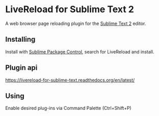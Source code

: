 LiveReload for Sublime Text 2
=========

A web browser page reloading plugin for the [Sublime Text 2](http://sublimetext.com "Sublime Text 2") editor. 

Installing
-----

Install with [Sublime Package Control](http://wbond.net/sublime_packages/package_control "Sublime Package Control"), search for LiveReload and install.


Plugin api
-----

https://livereload-for-sublime-text.readthedocs.org/en/latest/


Using
-----

Enable desired plug-ins via Command Palette (Ctrl+Shift+P)
